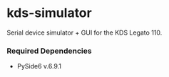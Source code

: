 # kds-simulator
Serial device simulator + GUI for the KDS Legato 110.

### Required Dependencies
- PySide6 v.6.9.1
